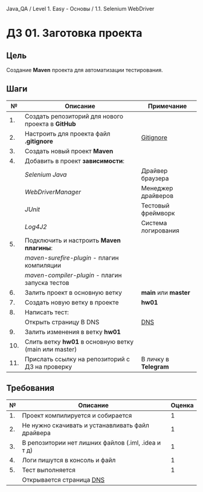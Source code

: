 Java_QA / Level 1. Easy - Основы / 1.1. Selenium WebDriver

# ДЗ 01. Заготовка проекта

## Цель 

Создание **Maven** проекта для автоматизации тестирования.

## Шаги

| №   | Описание                                                | Примечание                             |
|-----|---------------------------------------------------------|----------------------------------------|
|  1. | Создать репозиторий для нового проекта в **GitHub**     |                                        |
|  2. | Настроить для проекта файл **.gitignore**               | [Gitignore](https://www.gitignore.io/) |
|  3. | Создать новый проект **Maven**                          |                                        |                                          
|  4. | Добавить в проект **зависимости**:                      |                                        |    
|     | *Selenium Java*                                         | Драйвер браузера                       |
|     | *WebDriverManager*                                      | Менеджер драйверов                     |
|     | *JUnit*                                                 | Тестовый фреймворк                     |
|     | *Log4J2*                                                | Система логирования                    |
|  5. | Подключить и настроить **Maven плагины**:               |                                        |
|     | *maven-surefire-plugin* - плагин компиляции             |                                        |
|     | *maven-compiler-plugin* - плагин запуска тестов         |                                        |
|  6. | Залить проект в основную ветку                          | **main** или **master**                |
|  7. | Создать новую ветку в проекте                           | **hw01**                               |
|  8. | Написать тест:                                          |                                        |
|     | Открыть страницу В DNS                                  | [DNS](https://www.dns-shop.ru/)        |
|  9. | Залить изменения в ветку **hw01**                       |                                        |
| 10. | Слить ветку **hw01** в основную ветку (main или master) |                                        |
| 11. | Прислать ссылку на репозиторий с ДЗ на проверку         | В личку в **Telegram**                 |  

## Требования

| №  | Описание                                                          | Оценка  |
|----|-------------------------------------------------------------------|---------|
| 1. | Проект компилируется и собирается                                 | 1       |
| 2. | Не нужно скачивать и устанавливать файл драйвера                  | 1       | 
| 3. | В репозитории нет лишних файлов (.iml, .idea и т д)               | 1       |
| 4. | Логи пишутся в консоль и файл                                     | 1       |
| 5. | Тест выполняется                                                  | 1       |
|    | Открывается страница [DNS](https://www.dns-shop.ru/)              |         |